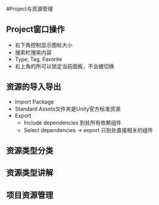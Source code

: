 #Project与资源管理

Project窗口操作
---
* 右下角控制显示图标大小
* 搜索栏搜索内容
* Type, Tag, Favorite
* 右上角的所可以锁定当前面板，不会被切换

资源的导入导出
---
* Import Package
* Standard Assets文件夹是Unity官方标准资源
* Export
    * Include dependencies 到处所有依赖组件
    * Select dependencies -> export 只到处直接相关的组件


资源类型分类
---



资源类型讲解
---


项目资源管理
---
